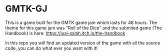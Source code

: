 # GMTK-GJ
This is a game built for the GMTK game jam which lasts for 48 hours. The theme for this game jam was "Roll of the Dice" and the submited game (The Handbook) is here: https://luai-salah.itch.io/the-handbook

In this repo you will find an updated version of the game with all the source code, you can do what ever you want with it!
